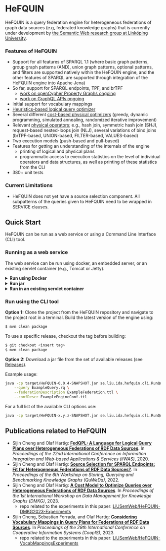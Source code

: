 # HeFQUIN
HeFQUIN is a query federation engine for heterogeneous federations of graph data sources (e.g, federated knowledge graphs) that is currently under development by [the Semantic Web research group at Linköping University](https://www.ida.liu.se/research/semanticweb/).

### Features of HeFQUIN
* Support for all features of SPARQL 1.1 (where basic graph patterns, group graph patterns (AND), union graph patterns, optional patterns, and filters are supported natively within the HeFQUIN engine, and the other features of SPARQL are supported through integration of the HeFQUIN engine into Apache Jena)
* So far, support for SPARQL endpoints, TPF, and brTPF
  * [work on openCypher Property Graphs ongoing](https://github.com/LiUSemWeb/HeFQUIN/tree/main/src/main/java/se/liu/ida/hefquin/engine/wrappers/lpgwrapper)
  * [work on GraphQL APIs ongoing](https://github.com/LiUSemWeb/HeFQUIN/tree/main/src/main/java/se/liu/ida/hefquin/engine/wrappers/graphqlwrapper)
* Initial support for vocabulary mappings
* [Heuristics-based logical query optimizer](https://github.com/LiUSemWeb/HeFQUIN/wiki/Heuristics-Based-Logical-Query-Optimizer)
* Several different [cost-based physical optimizers](https://github.com/LiUSemWeb/HeFQUIN/wiki/Cost-Based-Physical-Query-Optimizers) (greedy, dynamic programming, simulated annealing, randomized iterative improvement)
* Relevant [physical operators](https://github.com/LiUSemWeb/HeFQUIN/wiki/Physical-Operators); e.g., hash join, symmetric hash join (SHJ), request-based nested-loops join (NLJ), several variations of bind joins (brTPF-based, UNION-based, FILTER-based, VALUES-based)
* Two execution models (push-based and pull-based)
* Features for getting an understanding of the internals of the engine
  * printing of logical and physical plans
  * programmatic access to execution statistics on the level of individual operators and data structures, as well as printing of these statistics from the CLI
* 380+ unit tests

### Current Limitations
* HeFQUIN does not yet have a source selection component. All subpatterns of the queries given to HeFQUIN need to be wrapped in SERVICE clauses.

## Quick Start

HeFQUIN can be run as a web service or using a Command Line Interface (CLI) tool. 

### Running as a web service
The web service can be run using docker, an embedded server, or an existing servlet container (e.g., Tomcat or Jetty).

<details>
  <summary><b>Run using Docker</b></summary>

Download or clone the project from the HeFQUIN repository and navigate to the project root in a terminal. Build and run the latest version of the engine using:
```bash
$ docker-compose build
$ docker-compose up
```

The optional build argument (`TAG`) can used to build the image from a specific release:
```yml
  hefquin:
    build:
      context: .
      args:
        TAG: <insert tag>
    ports:
      - "8080:8080"
```

The engine can be configured by mounting custom configuration files when starting up the container:
```yml
  hefquin:
    build: .
    ports:
      - "8080:8080"
    volumes:
     - ./example/config.properties:/usr/local/tomcat/webapps/ROOT/config.properties
     - ./example/ExampleEngineConf.ttl:/usr/local/tomcat/webapps/ROOT/ExampleEngineConf.ttl
     - ./example/ExampleFedConf.ttl:/usr/local/tomcat/webapps/ROOT/ExampleFedConf.ttl
```

where the `config.properties` file has the following structure:
```bash
ENGINE_CONF_FILE=ExampleEngineConf.ttl   # the engine configuration file
FED_CONF_FILE=ExampleFedConf.ttl         # the federation configuration file
```

By default the service exposes a SPARQL endpoint at `http://localhost:8080/sparql`.  
</details>

<details>
  <summary><b>Run jar</b></summary>

__Option 1:__ Clone the project from the HeFQUIN repository and navigate to the project root in a terminal. Build the latest version of the engine using:
```bash
$ mvn clean package
```
To use a specific release, checkout the tag before building:
```bash
$ git checkout <insert tag>
$ mvn clean package
```

__Option 2:__ Download a jar file from the set of available releases (see [Releases](https://github.com/LiUSemWeb/HeFQUIN/releases)).

Run the server from a terminal using:
```bash
java -cp target/HeFQUIN-x.y.z-SNAPSHOT.jar se.liu.ida.hefquin.service.HeFQUINServer
```

The engine can be configured by modifying the `config.properties` file in the working directory. The `config.properties` file has the following structure:
```bash
ENGINE_CONF_FILE=ExampleEngineConf.ttl   # the engine configuration file
FED_CONF_FILE=ExampleFedConf.ttl         # the federation configuration file
```
</details>

<details>
  <summary><b>Run in an existing servlet container</b></summary>

__Option 1:__ Clone the project from the HeFQUIN repository and navigate to the project root in a terminal. Build the latest version of the engine using:
```bash
$ mvn clean package
```
To use a specific release, checkout the tag before building:
```bash
$ git checkout <insert tag>
$ mvn clean package
```

__Option 2:__ Download a jar file from the set of available releases (see [Releases](https://github.com/LiUSemWeb/HeFQUIN/releases)).

Deploy `target/HeFQUIN-x.y.z-SNAPSHOT.war` in your serlet container.

The engine can be configured by modifying the `config.properties` file in the working directory. The `config.properties` file has the following structure:
```bash
ENGINE_CONF_FILE=ExampleEngineConf.ttl   # the engine configuration file
FED_CONF_FILE=ExampleFedConf.ttl         # the federation configuration file
```
> __NOTE__: The servlet will need to be restarted for any changes in the engine configuration to take effect.
</details>
  
### Run using the CLI tool

__Option 1:__ Clone the project from the HeFQUIN repository and navigate to the project root in a terminal. Build the latest version of the engine using:
```bash
$ mvn clean package
```
To use a specific release, checkout the tag before building:
```bash
$ git checkout <insert tag>
$ mvn clean package
```

__Option 2:__ Download a jar file from the set of available releases (see [Releases](https://github.com/LiUSemWeb/HeFQUIN/releases)).

Example usage:
```bash
java -cp target/HeFQUIN-0.0.4-SNAPSHOT.jar se.liu.ida.hefquin.cli.RunQueryWithoutSrcSel \
    --query ExampleQuery.rq \
    --federationDescription ExampleFederation.ttl \
    --confDescr ExampleEngineConf.ttl
```

For a full list of the available CLI options use:
```bash
java -cp target/HeFQUIN-x.y.z-SNAPSHOT.jar se.liu.ida.hefquin.cli.RunQueryWithoutSrcSel --help
```

## Publications related to HeFQUIN
* Sijin Cheng and Olaf Hartig: **[FedQPL: A Language for Logical Query Plans over Heterogeneous Federations of RDF Data Sources](https://olafhartig.de/files/ChengHartig_FedQPL_iiWAS2020_Extended.pdf)**. In _Proceedings of the 22nd International Conference on Information Integration and Web-based Applications & Services (iiWAS)_, 2020.
* Sijin Cheng and Olaf Hartig: **[Source Selection for SPARQL Endpoints: Fit for Heterogeneous Federations of RDF Data Sources?](https://olafhartig.de/files/ChengHartig_QuWeDa2022.pdf)**. In _Proceedings of the 6th Workshop on Storing, Querying and Benchmarking Knowledge Graphs (QuWeDa)_, 2022.
* Sijin Cheng and Olaf Hartig: **[A Cost Model to Optimize Queries over Heterogeneous Federations of RDF Data Sources](https://olafhartig.de/files/ChengHartig_CostModel_DMKG2023.pdf)**. In _Proceedings of the 1st International Workshop on Data Management for Knowledge Graphs (DMKG)_, 2023.
  * repo related to the experiments in this paper: [LiUSemWeb/HeFQUIN-DMKG2023-Experiments](https://github.com/LiUSemWeb/HeFQUIN-DMKG2023-Experiments)
* Sijin Cheng, Sebastian Ferrada, and Olaf Hartig: **[Considering Vocabulary Mappings in Query Plans for Federations of RDF Data Sources](https://olafhartig.de/files/ChengEtAL_VocabMappings_CoopIS2023.pdf)**. In _Proceedings of the 29th International Conference on Cooperative Information Systems (CoopIS)_, 2023.
  * repo related to the experiments in this paper: [LiUSemWeb/HeFQUIN-VocabMappingsExperiments](https://github.com/LiUSemWeb/HeFQUIN-VocabMappingsExperiments)
